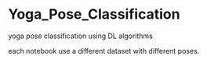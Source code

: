# Yoga_Pose_Classification
 
yoga pose classification using DL algorithms 

each notebook use a different dataset with different poses.